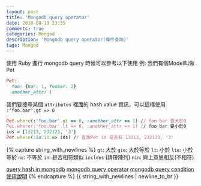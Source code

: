 ```yaml
---
layout: post
title: 'Mongodb query operator'
date: 2018-08-19 23:35
comments: true
categories: Mongod
description: 'Mongodb query operator(條件查詢)'
tags: Mongod
---
```

使用 Ruby 進行 mongodb query 時候可以參考以下使用
例: 我們有個Model叫做Pet
```rb
Pet:
  foo: {bar: 1, foobar: 2}
  another_attr: 1
```
我們要搜尋某個 `attributes` 裡面的 hash value 資訊，可以這樣使用 `:'foo.bar'.gt => 0`
```rb
Pet.where(:'foo.bar'.gt => 0, :another_attr => 1) // foo bar 要大於0
Pet.where(:'foo.bar'.lt => 0, :another_attr => 1) // foo bar 要小於0
ids = [13213, 232123, '3']
Pet.where(:id.in => ids) // 查詢Pet id 是否有 13213, 232123, '3'
```
{% capture string_with_newlines %}
`gt`: 大於
`gte`: 大於等於
`lt`: 小於
`lte`: 小於等於
`ne`: 不等於
`in`: 是否相符類似 `incldes` (請帶陣列)
`nin`: 與上意思相反(不相符)

[query hash in mongodb](https://stackoverflow.com/questions/12372688/how-to-perform-this-query-on-a-hash-in-a-mongodb-document-using-mongoid)
[mongodb query operator](https://docs.mongodb.com/manual/reference/operator/query/)
[mongodb query condition使用說明](https://www.cnblogs.com/navy235/archive/2012/05/03/2480758.html)
{% endcapture %}
{{ string_with_newlines | newline_to_br }}